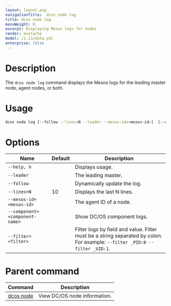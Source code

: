 ```yaml
---
layout: layout.pug
navigationTitle:  dcos node log
title: dcos node log
menuWeight: 9
excerpt: Displaying Mesos logs for nodes
render: mustache
model: /1.13/data.yml
enterprise: false
---
```



# Description
The `dcos node log` command displays the Mesos logs for the leading master node, agent nodes, or both.

# Usage

```bash
dcos node log [--follow --lines=N --leader --mesos-id=<mesos-id>]  [--component=<component-name> --filter=<filter>...]
```

# Options

| Name | Default | Description |
|---------|-------------|-------------|
| `--help, h`   |   |   Displays usage. |
| `--leader`   |             |  The leading master. |
| `--follow`   |             |  Dynamically update the log. |
| `--lines=N`   |     10      |  Displays the last N lines. |
| `--mesos-id=<mesos-id>`   |             | The agent ID of a node. |
| `--component=<component-name>` |    |    Show DC/OS component logs.|
| `--filter=<filter>`  |     |  Filter logs by field and value. Filter must be a string separated by colon. For example: `--filter _PID:0 --filter _UID:1`.|

# Parent command

| Command | Description |
|---------|-------------|
| [dcos node](/mesosphere/dcos/1.13/cli/command-reference/dcos-node/) | View DC/OS node information. |
